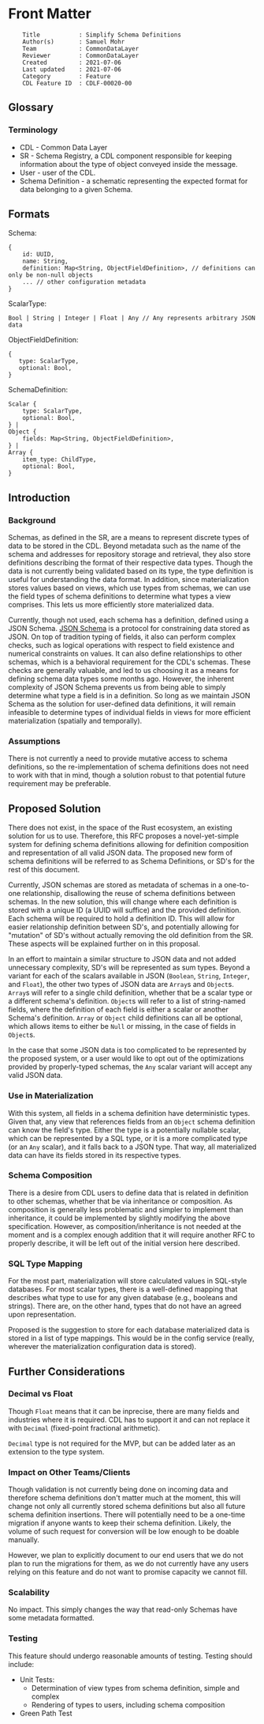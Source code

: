 # Front Matter

```
    Title           : Simplify Schema Definitions
    Author(s)       : Samuel Mohr
    Team            : CommonDataLayer
    Reviewer        : CommonDataLayer
    Created         : 2021-07-06
    Last updated    : 2021-07-06
    Category        : Feature
    CDL Feature ID  : CDLF-00020-00
```

## Glossary

### Terminology
* CDL - Common Data Layer
* SR - Schema Registry, a CDL component responsible for keeping information about the type of object conveyed inside the message.
* User - user of the CDL.
* Schema Definition - a schematic representing the expected format for data belonging to a given Schema.

## Formats
Schema:
```
{
    id: UUID,
    name: String,
    definition: Map<String, ObjectFieldDefinition>, // definitions can only be non-null objects
    ... // other configuration metadata
}
```

ScalarType:
```
Bool | String | Integer | Float | Any // Any represents arbitrary JSON data
```

ObjectFieldDefinition:
```
{
   type: ScalarType,
   optional: Bool,
}
```

SchemaDefinition:
```
Scalar {
    type: ScalarType,
    optional: Bool,
} |
Object {
    fields: Map<String, ObjectFieldDefinition>,
} |
Array {
    item_type: ChildType,
    optional: Bool,
}
```

## Introduction

### Background
Schemas, as defined in the SR, are a means to represent discrete types of data to be stored in the CDL.
Beyond metadata such as the name of the schema and addresses for repository storage and retrieval, they
also store definitions describing the format of their respective data types. Though the data is not currently
being validated based on its type, the type definition is useful for understanding the data format. In addition,
since materialization stores values based on views, which use types from schemas, we can use the field types
of schema definitions to determine what types a view comprises. This lets us more efficiently store materialized
data.

Currently, though not used, each schema has a definition, defined using a JSON Schema. [JSON Schema][JSON Schema]
is a protocol for constraining data stored as JSON. On top of tradition typing of fields, it also can perform
complex checks, such as logical operations with respect to field existence and numerical constraints on values.
It can also define relationships to other schemas, which is a behavioral requirement for the CDL's schemas. These
checks are generally valuable, and led to us choosing it as a means for defining schema data types some months
ago. However, the inherent complexity of JSON Schema prevents us from being able to simply determine what type a
field is in a definition. So long as we maintain JSON Schema as the solution for user-defined data definitions,
it will remain infeasible to determine types of individual fields in views for more efficient materialization
(spatially and temporally).

### Assumptions
There is not currently a need to provide mutative access to schema definitions, so the re-implementation of schema
definitions does not need to work with that in mind, though a solution robust to that potential future requirement
may be preferable.

## Proposed Solution
There does not exist, in the space of the Rust ecosystem, an existing solution for us to use. Therefore, this
RFC proposes a novel-yet-simple system for defining schema definitions allowing for definition composition and
representation of all valid JSON data. The proposed new form of schema definitions will be referred to as
Schema Definitions, or SD's for the rest of this document.

Currently, JSON schemas are stored as metadata of schemas in a one-to-one relationship, disallowing the reuse
of schema definitions between schemas. In the new solution, this will change where each definition is stored
with a unique ID (a UUID will suffice) and the provided definition. Each schema will be required to hold a
definition ID. This will allow for easier relationship definition between SD's, and potentially allowing for
"mutation" of SD's without actually removing the old definition from the SR. These aspects will be explained
further on in this proposal.

In an effort to maintain a similar structure to JSON data and not added unnecessary complexity, SD's will be
represented as sum types. Beyond a variant for each of the scalars available in JSON (`Boolean`, `String`,
`Integer`, and `Float`), the other two types of JSON data are `Array`s and `Object`s. `Array`s will refer
to a single child definition, whether that be a scalar type or a different schema's definition. `Object`s will
refer to a list of string-named fields, where the definition of each field is either a scalar or another Schema's
definition. `Array` or `Object` child definitions can all be optional, which allows items to either be `Null`
or missing, in the case of fields in `Object`s.

In the case that some JSON data is too complicated to be represented by the proposed system, or a user would like
to opt out of the optimizations provided by properly-typed schemas, the `Any` scalar variant will accept any valid
JSON data.

### Use in Materialization
With this system, all fields in a schema definition have deterministic types. Given that, any view that references
fields from an `Object` schema definition can know the field's type. Either the type is a potentially nullable scalar,
which can be represented by a SQL type, or it is a more complicated type (or an `Any` scalar), and it falls back to
a JSON type. That way, all materialized data can have its fields stored in its respective types.

### Schema Composition
There is a desire from CDL users to define data that is related in definition to other schemas, whether that be
via inheritance or composition. As composition is generally less problematic and simpler to implement than
inheritance, it could be implemented by slightly modifying the above specification. However, as composition/inheritance
is not needed at the moment and is a complex enough addition that it will require another RFC to properly describe,
it will be left out of the initial version here described.

### SQL Type Mapping
For the most part, materialization will store calculated values in SQL-style databases. For most scalar types, there
is a well-defined mapping that describes what type to use for any given database (e.g., booleans and strings). There
are, on the other hand, types that do not have an agreed upon representation.

Proposed is the suggestion to store for each database materialized data is stored in a list of type mappings. This
would be in the config service (really, wherever the materialization configuration data is stored).

## Further Considerations

### Decimal vs Float
Though `Float` means that it can be inprecise, there are many fields and industries where it is required. 
CDL has to support it and can not replace it with `Decimal` (fixed-point fractional arithmetic).

`Decimal` type is not required for the MVP, but can be added later as an extension to the type system.

### Impact on Other Teams/Clients
Though validation is not currently being done on incoming data and therefore schema definitions don't matter
much at the moment, this will change not only all currently stored schema definitions but also all future schema
definition insertions. There will potentially need to be a one-time migration if anyone wants to keep their
schema definition. Likely, the volume of such request for conversion will be low enough to be doable manually.

However, we plan to explicitly document to our end users that we do not plan to run the migrations for them, as
we do not currently have any users relying on this feature and do not want to promise capacity we cannot fill.

### Scalability
No impact. This simply changes the way that read-only Schemas have some metadata formatted.

### Testing
This feature should undergo reasonable amounts of testing. Testing should include:

* Unit Tests:
    * Determination of view types from schema definition, simple and complex
    * Rendering of types to users, including schema composition
* Green Path Test


[JSON Schema]: https://json-schema.org/

